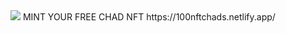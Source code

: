<img src="https://user-images.githubusercontent.com/54123008/144336087-246561c9-6151-4579-b0b6-189d0700ccd0.png"> 
MINT YOUR FREE CHAD NFT 
https://100nftchads.netlify.app/

